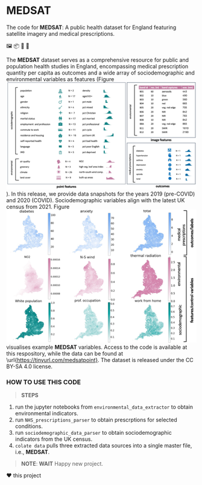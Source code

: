 
# __MEDSAT__

The code for __MEDSAT__: A public health dataset for England featuring satellite imagery and medical prescriptions.


🖼️ 📦 🎯 🔄


The __MEDSAT__ dataset serves as a comprehensive resource for public and population health studies in England, encompassing medical prescription quantity per capita as outcomes and a wide array of sociodemographic and environmental variables as features (Figure ![Alt Text](figures/data_diagram_hist.jpg)
). In this release, we provide data snapshots for the years 2019 (pre-COVID) and 2020 (COVID). 
Sociodemographic variables align with the latest UK census from 2021. Figure ![Alt Text](figures/maps_data_diagram.jpg) visualises example __MEDSAT__  variables. Access to the code is available at this respository, while the data can be found at \url{https://tinyurl.com/medsatpoint}. The dataset is released under the CC BY-SA 4.0 license.


### HOW TO USE THIS CODE

> **STEPS**
1. run the jupyter notebooks from ```environmental_data_extractor``` to obtain environmental indicators.
2. run ```NHS_prescriptions_parser``` to obtain prescrptions for selected conditions.
3. run ```sociodemographic_data_parser``` to obtain sociodemographic indicators from the UK census.
4. ```colate data``` pulls three extracted data sources into a single master file, i.e., __MEDSAT__.



> **NOTE**: **WAIT** Happy new project.


❤️ this project
